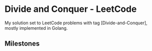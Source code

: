 # Divide and Conquer - LeetCode

My solution set to LeetCode problems with tag [Divide-and-Conquer], mostly implemented in Golang.

## Milestones

